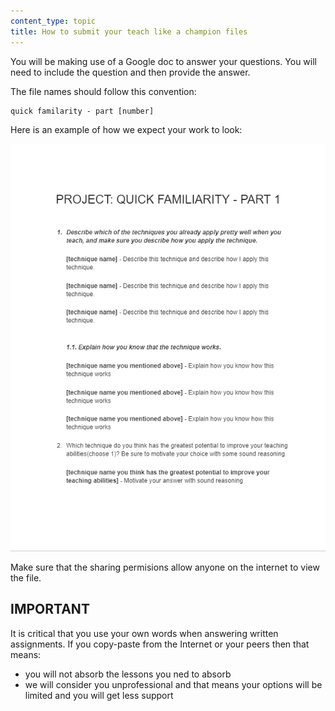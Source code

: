 ```yaml
---
content_type: topic
title: How to submit your teach like a champion files
---
```


You will be making use of a Google doc to answer your questions. You will need to include the question and then provide the answer.

The file names should follow this convention:

```
quick familarity - part [number]
```

Here is an example of how we expect your work to look:

![quick familarity](quick-familarity.png)

Make sure that the sharing permisions allow anyone on the internet to view the file.

## IMPORTANT

It is critical that you use your own words when answering written assignments. If you copy-paste from the Internet or your peers then that means:

- you will not absorb the lessons you ned to absorb
- we will consider you unprofessional and that means your options will be limited and you will get less support
